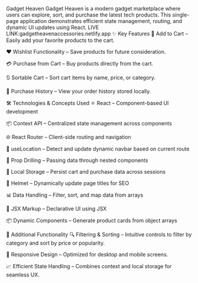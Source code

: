  Gadget Heaven
Gadget Heaven is a modern gadget marketplace where users can explore, sort, and purchase the latest tech products. This single-page application demonstrates efficient state management, routing, and dynamic UI updates using React.
LIVE LINK:gadgetheavenaccessories.netlify.app
✨ Key Features
🛒 Add to Cart – Easily add your favorite products to the cart.

❤️ Wishlist Functionality – Save products for future consideration.

💳 Purchase from Cart – Buy products directly from the cart.

🔃 Sortable Cart – Sort cart items by name, price, or category.

📜 Purchase History – View your order history stored locally.

🛠️ Technologies & Concepts Used
⚛️ React – Component-based UI development

📦 Context API – Centralized state management across components

🌐 React Router – Client-side routing and navigation

📍 useLocation – Detect and update dynamic navbar based on current route

🧠 Prop Drilling – Passing data through nested components

🧠 Local Storage – Persist cart and purchase data across sessions

🎯 Helmet – Dynamically update page titles for SEO

📊 Data Handling – Filter, sort, and map data from arrays

🧩 JSX Markup – Declarative UI using JSX

📦 Dynamic Components – Generate product cards from object arrays

📌 Additional Functionality
🔍 Filtering & Sorting – Intuitive controls to filter by category and sort by price or popularity.

🌟 Responsive Design – Optimized for desktop and mobile screens.

📈 Efficient State Handling – Combines context and local storage for seamless UX.

